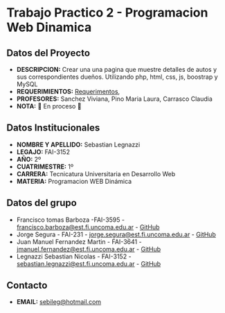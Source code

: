 # Trabajo Practico 2 - Programacion Web Dinamica
## Datos del Proyecto
- **DESCRIPCION:** Crear una una pagina que muestre detalles de autos y sus correspondientes dueños. Utilizando php, html, css, js, boostrap y MySQL
- **REQUERIMIENTOS:** [Requerimentos](https://drive.google.com/file/d/1uWCGKKI8eDf1pWLSTmPL4Ko-SAgnsPsW/view?usp=sharing),
- **PROFESORES:** Sanchez Viviana, Pino Maria Laura, Carrasco Claudia
- **NOTA:** :arrows_counterclockwise: En proceso :arrows_counterclockwise:
## Datos Institucionales
- **NOMBRE Y APELLIDO:** Sebastian Legnazzi
- **LEGAJO:** FAI-3152
- **AÑO:** 2º
- **CUATRIMESTRE:** 1º
- **CARRERA:** Tecnicatura Universitaria en Desarrollo Web
- **MATERIA:** Programacion WEB Dinámica
## Datos del grupo
- Francisco tomas Barboza -FAI-3595 - francisco.barboza@est.fi.uncoma.edu.ar - [GitHub](https://github.com/FranciscoBarboza)
- Jorge Segura - FAI-231 - jorge.segura@est.fi.uncoma.edu.ar - [GitHub](https://github.com/js-fai231)
- Juan Manuel Fernandez Martin - FAI-3641 - jmanuel.fernandez@est.fi.uncoma.edu.ar - [GitHub](https://github.com/JuanManuelFM)
- Legnazzi Sebastian Nicolas - FAI-3152 - sebastian.legnazzi@est.fi.uncoma.edu.ar - [GitHub](https://github.com/SebastianLegnazzi)
## Contacto
- **EMAIL:** sebileg@hotmail.com

